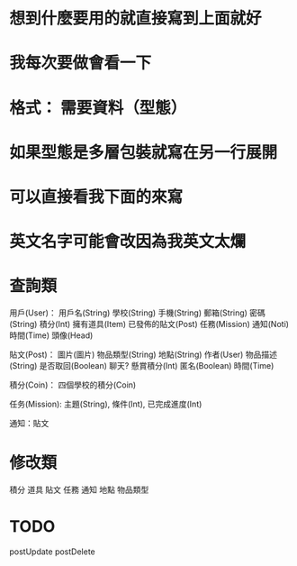# 想到什麼要用的就直接寫到上面就好
# 我每次要做會看一下

# 格式： 需要資料（型態）
# 如果型態是多層包裝就寫在另一行展開
# 可以直接看我下面的來寫
# 英文名字可能會改因為我英文太爛

# 查詢類
用戶(User)： 用戶名(String) 學校(String) 手機(String) 郵箱(String) 密碼(String) 積分(Int) 擁有道具(Item) 已發佈的貼文(Post) 任務(Mission) 通知(Noti) 時間(Time) 頭像(Head)

貼文(Post)： 圖片(圖片) 物品類型(String) 地點(String) 作者(User) 物品描述(String) 是否取回(Boolean) 聊天? 懸賞積分(Int) 匿名(Boolean) 時間(Time)

積分(Coin)： 四個學校的積分(Coin) 

任务(Mission): 主題(String), 條件(Int), 已完成進度(Int)

通知：貼文


# 修改類

積分 道具 貼文 任務 通知 地點 物品類型

# TODO
postUpdate
postDelete